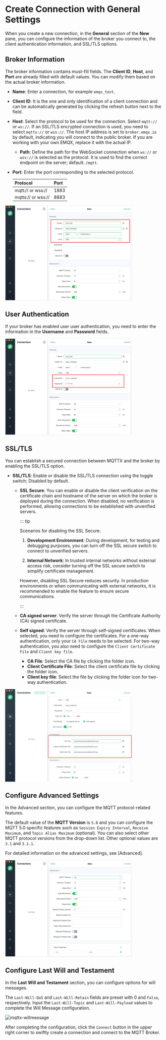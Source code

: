# Create Connection with General Settings

When you create a new connection, in the **General** section of the **New** pane, you can configure the information of the broker you connect to, the client authentication information, and SSL/TLS options.

## Broker Information

The broker information contains must-fill fields. The **Client ID**, **Host**, and **Port** are already filled with default values. You can modify them based on the actual broker information.

- **Name**: Enter a connection, for example `emqx_test`.

- **Client ID**: It is the one and only identification of a client connection and can be automatically generated by clicking the refresh button next to the field.

- **Host**: Select the protocol to be used for the connection. Select `mqtt://` or `ws://`. If an SSL/TLS encrypted connection is used, you need to select `mqtts://` or `wss://`. The host IP address is set to `broker.emqx.io` by default, indicating you will connect to the public broker. If you are working with your own EMQX, replace it with the actual IP.

  - **Path**: Define the path for the WebSocket connection when `ws://` or `wss://` is selected as the protocol. It is used to find the correct endpoint on the server; default: `/mqtt`.

- **Port**: Enter the port corresponding to the selected protocol.

  | Protocol           | Port |
  | ------------------ | ---- |
  | mqtt:// or wss://  | 1883 |
  | mqtts:// or wss:// | 8883 |

<img src="./assets/mqttx-brokerinfo.png" alt="mqttx-brokerinfo" style="zoom:40%;" />

## User Authentication

If your broker has enabled user user authentication, you need to enter the information in the **Username** and **Password** fields.

<img src="./assets/mqttx-user.png" alt="mqttx-user" style="zoom:40%;" />

## SSL/TLS

You can establish a secured connection between MQTTX and the broker by enabling the SSL/TLS option.

- **SSL/TLS**: Enable or disable the SSL/TLS connection using the toggle switch; Disabled by default.

  - **SSL Secure**: You can enable or disable the client verification on the certificate chain and hostname of the server on which the broker is deployed during the connection. When disabled, no verification is performed, allowing connections to be established with unverified servers.

    ::: tip

    Scenarios for disabling the SSL Secure:

    1. **Development Environment**: During development, for testing and debugging purposes, you can turn off the SSL secure switch to connect to unverified servers.

    2. **Internal Network**: In trusted internal networks without external access risk, consider turning off the SSL secure switch to simplify certificate management.

    However, disabling SSL Secure reduces security. In production environments or when communicating with external networks, it is recommended to enable the feature to ensure secure communications.

    :::

  - **CA signed server**: Verify the server through the Certificate Authority (CA) signed certificate.

  - **Self signed**: Verify the server through self-signed certificates. When selected, you need to configure the certificates. For a one-way authentication, only your `CA File` needs to be selected. For two-way authentication, you also need to configure the `Client Certificate File` and `Client key file`.

    - **CA File**: Select the CA file by clicking the folder icon.
    - **Client Certificate File**: Select the client certificate file by clicking the folder icon.
    - **Client key file**: Select the file by clicking the folder icon for two-way authentication.

    <!--To do: update the screenshot-->

<img src="./assets/mqttx-certs.png" alt="mqttx-certs" style="zoom:40%;" />

## Configure Advanced Settings

In the Advanced section, you can configure the MQTT protocol-related features.

The default value of the **MQTT Version** is `5.0` and you can configure the MQTT 5.0 specific features such as `Session Expiry Interval`, `Receive Maximum`, and `Topic Alias Maximum` (optional). You can also select other MQTT protocol versions from the drop-down list. Other optional values are `3.1` and `3.1.1`.

For detailed information on the advanced settings, see [Advanced]. <!--To do: add links later-->

<img src="./assets/connection-advanced.png" alt="connection-advanced" style="zoom:40%;" />

## Configure Last Will and Testament

In the **Last Will and Testament** section, you can configure options for will messages.

The `Last-Will-QoS` and `Last-Will-Retain` fields are preset with 0 and `False`, respectively. Input the `Last-Will-Topic` and `Last-Will-Payload` values to complete the Will Message configuration.

![mqttx-willmessage](/images/mqttx-willmessage.png)

After completing the configuration, click the `Connect` button in the upper right corner to swiftly create a connection and connect to the MQTT Broker.
